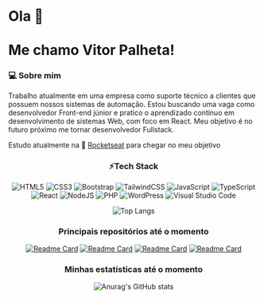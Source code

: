 # Ola 👋<br><br> Me chamo Vitor Palheta!

### 💻 Sobre mim
Trabalho atualmente em uma empresa como suporte técnico a clientes que possuem nossos sistemas de automação. Estou buscando uma vaga como desenvolvedor Front-end júnior e pratico o aprendizado contínuo em desenvolvimento de sistemas Web, com foco em React. Meu objetivo é no futuro próximo me tornar desenvolvedor Fullstack.

Estudo atualmente na 🚀 <a href="https://www.rocketseat.com.br">Rocketseat</a> para chegar no meu objetivo



<h3 align="center">⚡Tech Stack</h3>

<div align="center">
  
![HTML5](https://img.shields.io/badge/html5-%23E34F26.svg?style=for-the-badge&logo=html5&logoColor=white)
![CSS3](https://img.shields.io/badge/css3-%231572B6.svg?style=for-the-badge&logo=css3&logoColor=white)
![Bootstrap](https://img.shields.io/badge/bootstrap-%238511FA.svg?style=for-the-badge&logo=bootstrap&logoColor=white)
![TailwindCSS](https://img.shields.io/badge/tailwindcss-%2338B2AC.svg?style=for-the-badge&logo=tailwind-css&logoColor=white)
![JavaScript](https://img.shields.io/badge/javascript-%23323330.svg?style=for-the-badge&logo=javascript&logoColor=%23F7DF1E)
![TypeScript](https://img.shields.io/badge/typescript-%23007ACC.svg?style=for-the-badge&logo=typescript&logoColor=white)
![React](https://img.shields.io/badge/react-%2320232a.svg?style=for-the-badge&logo=react&logoColor=%2361DAFB)
![NodeJS](https://img.shields.io/badge/node.js-6DA55F?style=for-the-badge&logo=node.js&logoColor=white)
![PHP](https://img.shields.io/badge/php-%23777BB4.svg?style=for-the-badge&logo=php&logoColor=white)
![WordPress](https://img.shields.io/badge/WordPress-%23117AC9.svg?style=for-the-badge&logo=WordPress&logoColor=white)
![Visual Studio Code](https://img.shields.io/badge/Visual%20Studio%20Code-0078d7.svg?style=for-the-badge&logo=visual-studio-code&logoColor=white)

![Top Langs](https://github-readme-stats.vercel.app/api/top-langs/?username=vitorpalheta&locale=pt-br&layout=compact&theme=aura)
  
  </div>

### <h3 align="center">Principais repositórios até o momento</h3>
<div align="center">

[![Readme Card](https://github-readme-stats.vercel.app/api/pin/?username=vitorpalheta&show_owner=true&repo=projeto-patins-animation&theme=aura)](https://github.com/vitorpalheta/projeto-patins-animation)
[![Readme Card](https://github-readme-stats.vercel.app/api/pin/?username=vitorpalheta&show_owner=true&repo=projeto-perfil-de-viagens-responsivo&theme=aura)](https://github.com/vitorpalheta/projeto-perfil-de-viagens-responsivo)
[![Readme Card](https://github-readme-stats.vercel.app/api/pin/?username=vitorpalheta&show_owner=true&repo=projeto-zingen&theme=aura)](https://github.com/vitorpalheta/projeto-zingen)
[![Readme Card](https://github-readme-stats.vercel.app/api/pin/?username=vitorpalheta&show_owner=true&repo=projeto-fomulario-de-convite&theme=aura)](https://github.com/vitorpalheta/projeto-fomulario-de-convite)
  
</div>

### <h3 align="center">Minhas estatísticas até o momento</h3>

<div align="center">
  
![Anurag's GitHub stats](https://github-readme-stats.vercel.app/api?username=vitorpalheta&locale=pt-br&show_icons=true&theme=aura)

  </div>

<!--
**vitorpalheta/vitorpalheta** is a ✨ _special_ ✨ repository because its `README.md` (this file) appears on your GitHub profile.

Here are some ideas to get you started:

- 🔭 I’m currently working on ...
- 🌱 I’m currently learning ...
- 👯 I’m looking to collaborate on ...
- 🤔 I’m looking for help with ...
- 💬 Ask me about ...
- 📫 How to reach me: ...
- 😄 Pronouns: ...
- ⚡ Fun fact: ...
-->

<!--
<h2>🔭 Dê uma olhada no meu <a href="https://www.vitorpalheta.com.br/">site</a>!</h2> 
-->








